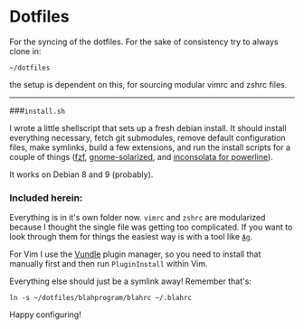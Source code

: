 # Dotfiles

For the syncing of the dotfiles. For the sake of consistency try to always clone in:

`~/dotfiles`

the setup is dependent on this, for sourcing modular vimrc and zshrc files.

------------------

###`install.sh`

I wrote a little shellscript that sets up a fresh debian install. It
should install everything necessary, fetch git submodules, remove default
configuration files, make symlinks, build a few extensions, and run the
install scripts for a couple of things
([fzf](https://github.com/junegunn/fzf),
[gnome-solarized](https://github.com/Anthony25/gnome-terminal-colors-solarized),
and [inconsolata for powerline](https://github.com/powerline/fonts)).

It works on Debian 8 and 9 (probably).

### Included herein:

Everything is in it's own folder now. `vimrc` and `zshrc` are modularized
because I thought the single file was getting too complicated. If you want to
look through them for things the easiest way is with a tool like
[`Ag`](https://github.com/ggreer/the_silver_searcher).

For Vim I use the [Vundle](https://github.com/gmarik/Vundle.vim) plugin
manager, so you need to install that manually first
and then run `PluginInstall` within Vim.

Everything else should just be a symlink away! Remember that's:

    ln -s ~/dotfiles/blahprogram/blahrc ~/.blahrc

Happy configuring!
